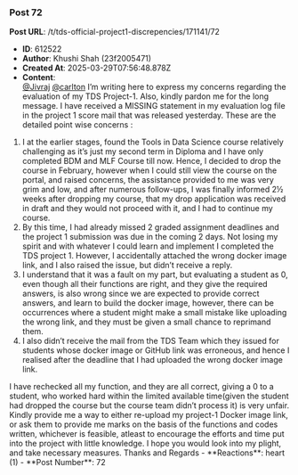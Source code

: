 ### Post 72
**Post URL**: /t/tds-official-project1-discrepencies/171141/72
- **ID**: 612522
- **Author**: Khushi Shah (23f2005471)
- **Created At**: 2025-03-29T07:56:48.878Z
- **Content**:  
  <a class="mention" href="/u/jivraj">@Jivraj</a> <a class="mention" href="/u/carlton">@carlton</a>
I’m writing here to express my concerns regarding the evaluation of my TDS Project-1. Also, kindly pardon me for the long message.
I have received a MISSING statement in my evaluation log file in the project 1 score mail that was released yesterday.
These are the detailed point wise concerns :
<ol>
<li>
I at the earlier stages, found the Tools in Data Science course relatively challenging as it’s just my second term in Diploma and I have only completed BDM and MLF Course till now. Hence, I decided to drop the course in February, however when I could still view the course on the portal, and raised concerns, the assistance provided to me was very grim and low, and after numerous follow-ups, I was finally informed 2½ weeks after dropping my course, that my drop application was received in draft and they would not proceed with it, and I had to continue my course.
</li>
<li>
By this time, I had already missed 2 graded assignment deadlines and the project 1 submission was due in the coming 2 days. Not losing my spirit and with whatever I could learn and implement I completed the TDS project 1. However, I accidentally attached the wrong docker image link, and I also raised the issue, but didn’t receive a reply.
</li>
<li>
I understand that it was a fault on my part, but evaluating a student as 0, even though all their functions are right, and they give the required answers, is also wrong since we are expected to provide correct answers, and learn to build the docker image, however, there can be occurrences where a student might make a small mistake like uploading the wrong link, and they must be given a small chance to reprimand them.
</li>
<li>
I also didn’t receive the mail from the TDS Team which they issued for students whose docker image or GitHub link was erroneous, and hence I realised after the deadline that I had uploaded the wrong docker image link.
</li>
</ol>
I have rechecked all my function, and they are all correct, giving a 0 to a student, who worked hard within the limited available time(given the student had dropped the course but the course team didn’t process it) is very unfair.
Kindly provide me a way to either re-upload my project-1 Docker image link, or ask them to provide me marks on the basis of the functions and codes written, whichever is feasible, atleast to encourage the efforts and time put into the project with little knowledge.
I hope you would look into my plight, and take necessary measures.
Thanks and Regards
- **Reactions**: heart (1)
- **Post Number**: 72

